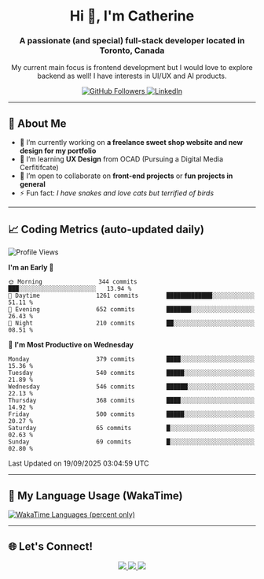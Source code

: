<!-- Profile Header -->
<h1 align="center">Hi 👋, I'm Catherine</h1>
<h3 align="center">A passionate (and special) full-stack developer located in Toronto, Canada</h3>
<p align="center">My current main focus is frontend development but I would love to explore backend as well! I have interests in UI/UX and AI products.</p>

<p align="center">
  <a href="https://github.com/CatherineZM">
    <img src="https://img.shields.io/github/followers/CatherineZM?label=Followers&style=social" alt="GitHub Followers" />
  </a>
  <a href="https://www.linkedin.com/in/catherine-zhou-1016/">
    <img src="https://img.shields.io/badge/LinkedIn-Connect-blue?style=flat-square&logo=linkedin" alt="LinkedIn" />
  </a>
</p>

---

## 🚀 About Me
- 🔭 I’m currently working on **a freelance sweet shop website and new design for my portfolio**
- 🌱 I’m learning **UX Design** from OCAD (Pursuing a Digital Media Cerfitifcate)
- 👯 I’m open to collaborate on **front-end projects** or **fun projects in general**
- ⚡ Fun fact: *I have snakes and love cats but terrified of birds*

---

## 📈 Coding Metrics (auto-updated daily)
<!--START_SECTION:waka-->
![Profile Views](http://img.shields.io/badge/Profile%20Views-0-blue)

**I'm an Early 🐤** 

```text
🌞 Morning                344 commits         ███░░░░░░░░░░░░░░░░░░░░░░   13.94 % 
🌆 Daytime                1261 commits        █████████████░░░░░░░░░░░░   51.11 % 
🌃 Evening                652 commits         ███████░░░░░░░░░░░░░░░░░░   26.43 % 
🌙 Night                  210 commits         ██░░░░░░░░░░░░░░░░░░░░░░░   08.51 % 
```
📅 **I'm Most Productive on Wednesday** 

```text
Monday                   379 commits         ████░░░░░░░░░░░░░░░░░░░░░   15.36 % 
Tuesday                  540 commits         █████░░░░░░░░░░░░░░░░░░░░   21.89 % 
Wednesday                546 commits         ██████░░░░░░░░░░░░░░░░░░░   22.13 % 
Thursday                 368 commits         ████░░░░░░░░░░░░░░░░░░░░░   14.92 % 
Friday                   500 commits         █████░░░░░░░░░░░░░░░░░░░░   20.27 % 
Saturday                 65 commits          █░░░░░░░░░░░░░░░░░░░░░░░░   02.63 % 
Sunday                   69 commits          █░░░░░░░░░░░░░░░░░░░░░░░░   02.80 % 
```



 Last Updated on 19/09/2025 03:04:59 UTC
<!--END_SECTION:waka-->

---

## 🧠 My Language Usage (WakaTime)
<a href="https://wakatime.com/@CatherineZM">
  <img
    src="https://github-readme-stats.vercel.app/api/wakatime?username=CatherineZM&display_format=percent&langs_count=5&v=2"
    alt="WakaTime Languages (percent only)" />
</a>

---

## 🌐 Let's Connect!
<p align="center">
  <a href="https://github.com/CatherineZM">
    <img src="https://img.shields.io/badge/GitHub-%2312100E.svg?&style=for-the-badge&logo=github&logoColor=white" />
  </a>
  <a href="https://www.linkedin.com/in/catherine-zhou-1016/">
    <img src="https://img.shields.io/badge/LinkedIn-%230077B5.svg?&style=for-the-badge&logo=linkedin&logoColor=white" />
  </a>
  <a href="mailto:catherine.zm@outlook.com">
    <img src="https://img.shields.io/badge/Email-D14836?style=for-the-badge&logo=gmail&logoColor=white" />
  </a>
</p>

